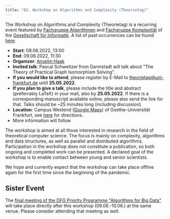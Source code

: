 ```yaml
---
title: "82. Workshop on Algorithms and Complexity (Theorietag)"
---
```

The Workshop on Algorithms and Complexity (Theorietag) is a recurring event featured by [Fachgruppe Algorithmen](https://fg-algo.gi.de/) and [Fachgruppe Komplexität](https://fg-kp.gi.de) of the [Gesellschaft für Informatik](https://gi.de/).
A list of past occurrences can be found [here](https://fg-kp.gi.de/aktivitaeten/theorietage/archiv).

- **Start**: 08.06.2022, 13:00
- **End**: 09.06.2022, 11:30
- **Organizer**: [Anselm Haak](/~haak) 
- **Invited talk**: Pascal Schweitzer from Darmstadt will talk about "The Theory of Practical Graph Isomorphism Solving".
- **If you would like to attend**, please register by E-Mail to [theorietag@uni-frankfurt.de](mailto:theorietag@uni-frankfurt.de) until **25.05.2022**.
- **If you plan to give a talk**, please include the title and abstract (preferrably LaTeX) in your mail, also by **25.05.2022**. If there is a corresponding manuscript available online, please also send the link for that. Talks should be ~25 minutes long (including discussion).
- **Location**: Campus Westend ([Google Maps](https://www.google.com/maps/place/Campus+Westend/@50.1288582,8.6686897,15z/data=!4m5!3m4!1s0x0:0xb5995637f7165537!8m2!3d50.1288561!4d8.6686755)) of Goethe-Universität Frankfurt, see [here](https://www.goethe-university-frankfurt.de/73011530/Goethe_University_Locations?locale=en) for directions.
- More information will follow

The workshop is aimed at all those interested in research in the field of theoretical computer science.
The focus is mainly on complexity, algorithms and data structures, as well as parallel and distributed algorithms.
Participation in the workshop does not constitute a publication, so both ongoing and completed work can be presented.
A declared goal of the workshop is to enable contact between young and senior scientists.

We hope and currently expect that the workshop can take place offline again for the first time since the beginning of the pandemic.

<!--
  Accommodation?
-->

## Sister Event
The [final meeting of the DFG Priority Programme "Algorithms for Big Data"](https://big-data-spp.de/events/upcoming-events/abschlussevent) will take place directly after this workshop (09.06.-10.06.) at the same venue.
Please consider attending that meeting as well.
